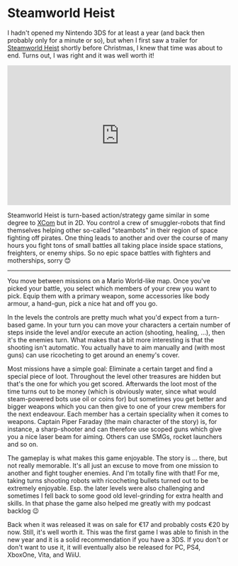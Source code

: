 # Steamworld Heist

I hadn't opened my Nintendo 3DS for at least a year (and back then probably only
for a minute or so), but when I first saw a trailer for [Steamworld Heist][swh]
shortly before Christmas, I knew that time was about to end. Turns out, I was
right and it was well worth it!

<iframe width="560" height="315" style="max-width:100%" src="https://www.youtube.com/embed/WJXVHEjzzXg" frameborder="0" allowfullscreen></iframe>

Steamworld Heist is turn-based action/strategy game similar in some degree to
[XCom][xceu] but in 2D. You control a crew of smuggler-robots that find
themselves helping other so-called "steambots" in their region of space fighting
off pirates. One thing leads to another and over the course of many hours you
fight tons of small battles all taking place inside space stations, freighters,
or enemy ships. So no epic space battles with fighters and motherships, sorry 😊

---------------

You move between missions on a Mario World-like map. Once you've picked your
battle, you select which members of your crew you want to pick. Equip them with
a primary weapon, some accessories like body armour, a hand-gun, pick a nice hat
and off you go.

In the levels the controls are pretty much what you'd expect from a turn-based
game. In your turn you can move your characters a certain number of steps inside
the level and/or execute an action (shooting, healing, ...), then it's the
enemies turn. What makes that a bit more interesting is that the shooting isn't
automatic. You actually have to aim manually and (with most guns) can use
ricocheting to get around an enemy's cover.

Most missions have a simple goal: Eliminate a certain target and find a special
piece of loot. Throughout the level other treasures are hidden but that's the
one for which you get scored. Afterwards the loot most of the time turns out to
be money (which is obviously water, since what would steam-powered bots use oil
or coins for) but sometimes you get better and bigger weapons which you can then
give to one of your crew members for the next endeavour. Each member has a
certain speciality when it comes to weapons. Captain Piper Faraday (the main
character of the story) is, for instance, a sharp-shooter and can therefore use
scoped guns which give you a nice laser beam for aiming. Others can use SMGs,
rocket launchers and so on.

The gameplay is what makes this game enjoyable. The story is ... there, but not
really memorable. It's all just an excuse to move from one mission to another
and fight tougher enemies. And I'm totally fine with that! For me, taking turns
shooting robots with ricocheting bullets turned out to be extremely
enjoyable. Esp. the later levels were also challenging and sometimes I fell back
to some good old level-grinding for extra health and skills. In that phase the
game also helped me greatly with my podcast backlog 😉

Back when it was released it was on sale for €17 and probably costs €20 by
now. Still, it's well worth it. This was the first game I was able to finish in
the new year and it is a solid recommendation if you have a 3DS. If you don't or
don't want to use it, it will eventually also be released for PC, PS4, XboxOne,
Vita, and WiiU.


[swh]: http://imageform.se/game/steamworld-heist/
[xceu]: http://www.giantbomb.com/xcom-enemy-unknown/3030-37152/
